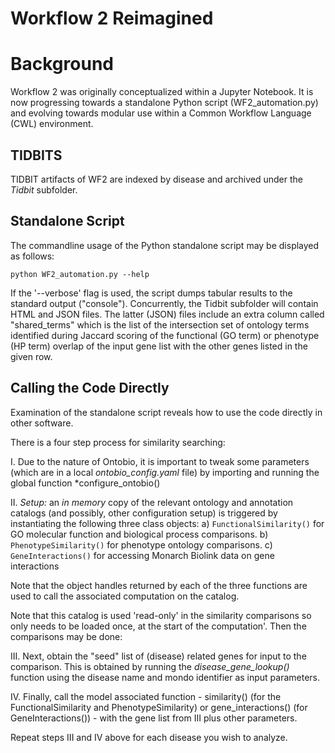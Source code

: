 # Workflow 2 Reimagined

# Background

Workflow 2 was originally conceptualized within a Jupyter Notebook. It is now progressing 
towards a standalone Python script (WF2_automation.py) and evolving towards modular use within a 
Common Workflow Language (CWL) environment.

## TIDBITS

TIDBIT artifacts of WF2 are indexed by disease and archived under the *Tidbit* subfolder.

## Standalone Script

The commandline usage of the Python standalone script may be displayed as follows:

``` 
python WF2_automation.py --help
```

If the '--verbose' flag is used, the script dumps tabular results to the standard output ("console").
Concurrently, the Tidbit subfolder will contain HTML and JSON files. The latter (JSON) files include
an extra column called "shared_terms" which is the list of the intersection set of ontology terms 
identified during Jaccard scoring of the functional (GO term) or phenotype (HP term) overlap 
of the input gene list with the other genes listed in the given row.

## Calling the Code Directly

Examination of the standalone script reveals how to use the code directly in other software.

There is a four step process for similarity searching:

I. Due to the nature of Ontobio, it is important to tweak some parameters (which are in a local _ontobio_config.yaml_
file) by importing and running the global function *configure_ontobio()

II. *Setup:* an _in memory_ copy of the relevant ontology and annotation catalogs (and possibly, other configuration
 setup) is triggered by instantiating the following three class objects:
a) ```FunctionalSimilarity()``` for GO molecular function and biological process comparisons.
b) ```PhenotypeSimilarity()``` for phenotype ontology comparisons.
c) ```GeneInteractions()``` for accessing Monarch Biolink data on gene interactions

Note that the object handles returned by each of the three functions are used to call the associated computation on
the catalog.

Note that this catalog is used 'read-only' in the similarity comparisons so only needs to be loaded once, 
at the start of the computation'. Then the comparisons may be done:

III. Next, obtain the "seed" list of (disease) related genes for input to the comparison. This is obtained by running 
the *disease_gene_lookup()* function using the disease name and mondo identifier as input parameters.

IV.  Finally, call the model associated function - similarity() (for the FunctionalSimilarity and PhenotypeSimilarity)
or gene_interactions() (for GeneInteractions()) - with the gene list from III plus other parameters.

Repeat steps III and IV above for each disease you wish to analyze.
